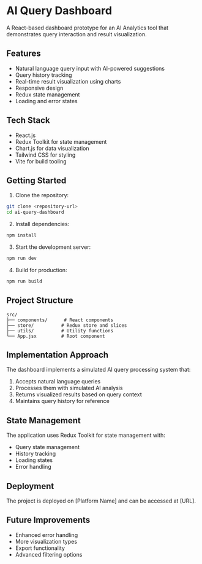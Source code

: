 # AI Query Dashboard

A React-based dashboard prototype for an AI Analytics tool that demonstrates query interaction and result visualization.

## Features

- Natural language query input with AI-powered suggestions
- Query history tracking
- Real-time result visualization using charts
- Responsive design
- Redux state management
- Loading and error states

## Tech Stack

- React.js
- Redux Toolkit for state management
- Chart.js for data visualization
- Tailwind CSS for styling
- Vite for build tooling

## Getting Started

1. Clone the repository:
```bash
git clone <repository-url>
cd ai-query-dashboard
```

2. Install dependencies:
```bash
npm install
```

3. Start the development server:
```bash
npm run dev
```

4. Build for production:
```bash
npm run build
```

## Project Structure

```
src/
├── components/      # React components
├── store/          # Redux store and slices
├── utils/          # Utility functions
└── App.jsx         # Root component
```

## Implementation Approach

The dashboard implements a simulated AI query processing system that:
1. Accepts natural language queries
2. Processes them with simulated AI analysis
3. Returns visualized results based on query context
4. Maintains query history for reference

## State Management

The application uses Redux Toolkit for state management with:
- Query state management
- History tracking
- Loading states
- Error handling

## Deployment

The project is deployed on [Platform Name] and can be accessed at [URL].

## Future Improvements

- Enhanced error handling
- More visualization types
- Export functionality
- Advanced filtering options


